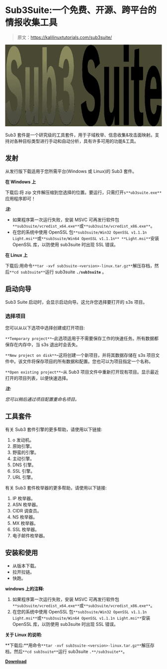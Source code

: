 # Sub3Suite:一个免费、开源、跨平台的情报收集工具

> 原文：<https://kalilinuxtutorials.com/sub3suite/>

[![](img//d9351d23cc66706144c5dfde59187236.png)](https://blogger.googleusercontent.com/img/b/R29vZ2xl/AVvXsEiV3YoND2eHCnFCuUIMj8qVY8_PixDW0-Bn4ffdJuU0TD2JOa9aDGO-WztozOPtFl5XJ4mwlJToiiRCB1AEdh75f8YeqgOpl1MQHptbAnrESB0QEAdcm-vCA8xje4dfCqYypoA6OPNwVpv8OD6X0Z1NQEGXTx_MnvEyrzPERBAyVI9zmIPpVJmqRY3Y/s728/sub3suite%20(1).png)

Sub3 套件是一个研究级的工具套件，用于子域枚举、信息收集&攻击面映射。支持对各种目标类型进行手动和自动分析，具有许多可用的功能&工具。

## 发射

从发行版下载适用于您所需平台(Windows 或 Linux)的 Sub3 套件。

**在 Windows 上**

下载后:将 zip 文件解压缩到您选择的位置。要运行，只需打开`s**ub3suite.exe**`应用程序即可！

***注:***

*   如果程序第一次运行失败，安装 MSVC 可再发行软件包`**sub3suite/vcredist_x64.exe**`或`**sub3suite/vcredist_x86.exe**`。
*   在您的系统中使用 OpenSSL 包`**sub3suite/Win32 OpenSSL v1.1.1n Light.msi**`或`**sub3suite/Win64 OpenSSL v1.1.1n** **Light.msi**`安装 OpenSSL 库，以防使用 sub3suite 时出现 SSL 错误。

**在 Linux 上**

下载后:用命令`**tar -xvf sub3suite-<version>-linux.tar.gz**`解压存档，然后`**cd sub3suite**`运行 sub3suite **`./sub3suite`** 。

## 启动向导

Sub3 Suite 启动时，会显示启动向导。这允许您选择要打开的 s3s 项目。

### 选择项目

您可以从以下选项中选择创建或打开项目:

`**Temporary project**`–此选项适用于不需要保存工作的快速任务。所有数据都保存在内存中，当 s3s 退出时会丢失。

`**New project on disk**`–这将创建一个新项目，并将其数据存储在 s3s 项目文件中。该文件将保存项目的所有数据和配置。您也可以为项目指定一个名称。

`**Open existing project**`–从 Sub3 项目文件中重新打开现有项目。显示最近打开的项目列表，以便快速选择。

***注:***

*您可以稍后通过项目配置重命名项目。*

## 工具套件

有关 Sub3 套件引擎的更多帮助，请使用以下链接:

1.  o 发动机。
2.  原始引擎。
3.  野蛮的引擎。
4.  主动引擎。
5.  DNS 引擎。
6.  SSL 引擎。
7.  URL 引擎。

有关 Sub3 套件枚举器的更多帮助，请使用以下链接:

1.  IP 枚举器。
2.  ASN 枚举器。
3.  CIDR 调查员。
4.  NS 枚举器。
5.  MX 枚举器。
6.  SSL 枚举器。
7.  电子邮件枚举器。

## 安装和使用

*   从版本下载。
*   拉开拉链。
*   快跑。

**windows 上的注释:**

1.  如果程序第一次运行失败，安装 MSVC 可再发行软件包`**sub3suite/vcredist_x64.exe**`或`**sub3suite/vcredist_x86.exe**`。
2.  在您的系统中使用 OpenSSL 包`**sub3suite/Win32 OpenSSL v1.1.1n Light.msi**`或`**sub3suite/Win64 OpenSSL v1.1.1n Light.msi**`安装 OpenSSL 库，以防使用 sub3suite 时出现 SSL 错误。

**关于 Linux 的说明:**

**下载后:**用命令`**tar -xvf sub3suite-<version>-linux.tar.gz**`解压存档，然后`**cd sub3suite**`运行 sub3suite `.**/sub3suite**`。

[**Download**](https://github.com/3nock/sub3suite)